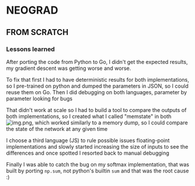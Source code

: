 # NEOGRAD

## FROM SCRATCH
### Lessons learned

After porting the code from Python to Go, I didn't get the expected results, my gradient descent was getting worse and worse.

To fix that first I had to have deterministic results for both implementations, so I pre-trained on python and dumped the parameters in JSON, so I could reuse them on Go. Then I did debugging on both languages, parameter by parameter looking for bugs

That didn't work at scale so I had to build a tool to compare the outputs of both implementations, so I created what I called "memstate" in both![img.png](img.png), which worked similarly to a memory dump, so I could compare the state of the network at any given time

I choose a third language (JS) to rule possible issues floating-point implementations and slowly started increasing the size of inputs to see the differences and once spotted I resorted back to manual debugging 

Finally I was able to catch the bug on my softmax implementation, that was built by porting `np.sum`, not python's builtin `sum` and that was the root cause :)